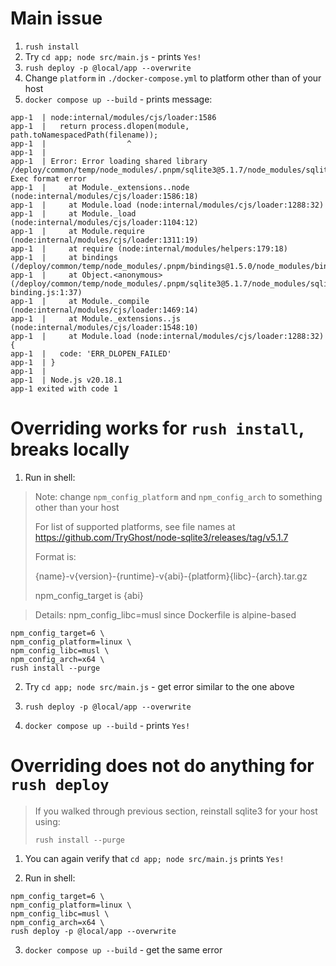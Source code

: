# Main issue

1. `rush install`
2. Try `cd app; node src/main.js` - prints `Yes!`
3. `rush deploy -p @local/app --overwrite`
4. Change `platform` in `./docker-compose.yml` to platform other than
of your host
1. `docker compose up --build` - prints message:

```
app-1  | node:internal/modules/cjs/loader:1586
app-1  |   return process.dlopen(module, path.toNamespacedPath(filename));
app-1  |                  ^
app-1  | 
app-1  | Error: Error loading shared library /deploy/common/temp/node_modules/.pnpm/sqlite3@5.1.7/node_modules/sqlite3/build/Release/node_sqlite3.node: Exec format error
app-1  |     at Module._extensions..node (node:internal/modules/cjs/loader:1586:18)
app-1  |     at Module.load (node:internal/modules/cjs/loader:1288:32)
app-1  |     at Module._load (node:internal/modules/cjs/loader:1104:12)
app-1  |     at Module.require (node:internal/modules/cjs/loader:1311:19)
app-1  |     at require (node:internal/modules/helpers:179:18)
app-1  |     at bindings (/deploy/common/temp/node_modules/.pnpm/bindings@1.5.0/node_modules/bindings/bindings.js:112:48)
app-1  |     at Object.<anonymous> (/deploy/common/temp/node_modules/.pnpm/sqlite3@5.1.7/node_modules/sqlite3/lib/sqlite3-binding.js:1:37)
app-1  |     at Module._compile (node:internal/modules/cjs/loader:1469:14)
app-1  |     at Module._extensions..js (node:internal/modules/cjs/loader:1548:10)
app-1  |     at Module.load (node:internal/modules/cjs/loader:1288:32) {
app-1  |   code: 'ERR_DLOPEN_FAILED'
app-1  | }
app-1  | 
app-1  | Node.js v20.18.1
app-1 exited with code 1
```

# Overriding works for `rush install`, breaks locally

1. Run in shell:

> Note: change `npm_config_platform` and `npm_config_arch` to something
> other than your host
>
> For list of supported platforms, see file names at https://github.com/TryGhost/node-sqlite3/releases/tag/v5.1.7
>
> Format is:
> 
> {name}-v{version}-{runtime}-v{abi}-{platform}{libc}-{arch}.tar.gz
>
> npm_config_target is {abi}

> Details: npm_config_libc=musl since Dockerfile is alpine-based

```shell
npm_config_target=6 \
npm_config_platform=linux \
npm_config_libc=musl \
npm_config_arch=x64 \
rush install --purge
```

2. Try `cd app; node src/main.js` - get error similar to the one above

3. `rush deploy -p @local/app --overwrite`

4. `docker compose up --build` - prints `Yes!`

# Overriding does not do anything for `rush deploy`

> If you walked through previous section, reinstall sqlite3 for your
> host using:
>
> `rush install --purge`

1. You can again verify that `cd app; node src/main.js` prints `Yes!`

2. Run in shell:

```shell
npm_config_target=6 \
npm_config_platform=linux \
npm_config_libc=musl \
npm_config_arch=x64 \
rush deploy -p @local/app --overwrite
```

3. `docker compose up --build` - get the same error
